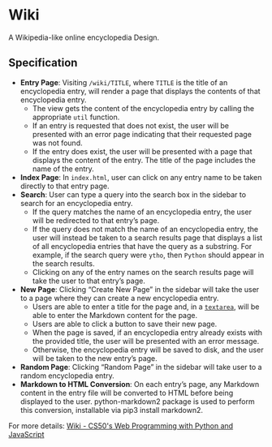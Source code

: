 # Wiki
A Wikipedia-like online encyclopedia Design.

## Specification
- **Entry Page**: Visiting `/wiki/TITLE`, where `TITLE` is the title of an encyclopedia entry, will render a page that displays the contents of that encyclopedia entry.
  - The view gets the content of the encyclopedia entry by calling the appropriate `util` function.
  - If an entry is requested that does not exist, the user will be presented with an error page indicating that their requested page was not found.
  - If the entry does exist, the user will be presented with a page that displays the content of the entry. The title of the page includes the name of the entry.
- **Index Page**: In `index.html`, user can click on any entry name to be taken directly to that entry page.
- **Search**: User can type a query into the search box in the sidebar to search for an encyclopedia entry.
  - If the query matches the name of an encyclopedia entry, the user will be redirected to that entry’s page.
  - If the query does not match the name of an encyclopedia entry, the user will instead be taken to a search results page that displays a list of all encyclopedia entries that have the query as a substring. For example, if the search query were `ytho`, then `Python` should appear in the search results.
  - Clicking on any of the entry names on the search results page will take the user to that entry’s page.
- **New Page**: Clicking “Create New Page” in the sidebar will take the user to a page where they can create a new encyclopedia entry.
  - Users are able to enter a title for the page and, in a [`textarea`](https://www.w3schools.com/tags/tag_textarea.asp), will be able to enter the Markdown content for the page.
  - Users are able to click a button to save their new page.
  - When the page is saved, if an encyclopedia entry already exists with the provided title, the user will be presented with an error message.
  - Otherwise, the encyclopedia entry will be saved to disk, and the user will be taken to the new entry’s page.
- **Random Page**: Clicking “Random Page” in the sidebar will take user to a random encyclopedia entry.
- **Markdown to HTML Conversion**: On each entry’s page, any Markdown content in the entry file will be converted to HTML before being displayed to the user. python-markdown2 package is used to perform this conversion, installable via pip3 install markdown2.

For more details: [Wiki - CS50's Web Programming with Python and JavaScript](https://cs50.harvard.edu/web/2020/projects/1/wiki/)














